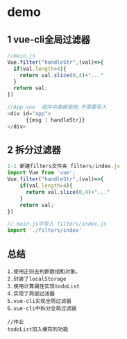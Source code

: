 # demo

## 1 vue-cli全局过滤器

```js
//main.js
Vue.filter("handleStr",(val)=>{
  if(val.length>4){
    return val.slice(0,4)+"..."
  }
  return val;
})
```

```js
//App.vue  组件中直接使用,不需要导入
<div id="app">
      {{msg | handleStr}}
</div>
```

## 2 拆分过滤器

```js
1-1 新建filters文件夹 filters/index.js
import Vue from 'vue';
Vue.filter("handleStr",(val)=>{
    if(val.length>4){
      return val.slice(0,4)+"..."
    }
    return val;
})

```

```js
// main.js中导入 filters/index.js
import './filters/index'
```

## 总结

```
1.使用正则去判断数组和对象。
2.封装了localStorage
3.使用计算属性实现todoList
4.实现了局部过滤器
5.vue-cli实现全局过滤器
6.vue-cli中拆分全局过滤器
```

```
//作业
todoList加入缓存的功能
```




